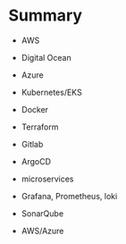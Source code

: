 # Summary

* AWS
* Digital Ocean
* Azure

* Kubernetes/EKS
* Docker
* Terraform
* Gitlab
* ArgoCD
* microservices
* Grafana, Prometheus, loki
* SonarQube
* AWS/Azure